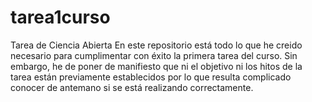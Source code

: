 # tarea1curso
Tarea de Ciencia Abierta
En este repositorio está todo lo que he creido necesario para cumplimentar con éxito la primera tarea del curso. Sin embargo, he de poner de manifiesto que ni el objetivo ni los hitos de la tarea están previamente establecidos por lo que resulta complicado conocer de antemano si se está realizando correctamente. 
